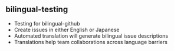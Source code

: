 ## bilingual-testing 
- Testing for bilingual-github
- Create issues in either English or Japanese
- Automated translation will generate bilingual issue descriptions
- Translations help team collaborations across language barriers

  
